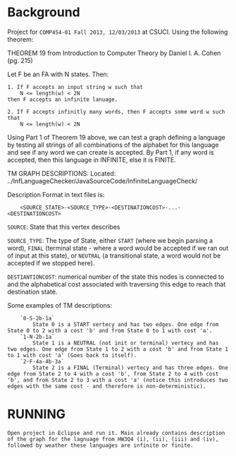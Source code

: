 
# Background 

Project for `COMP454-01 Fall 2013, 12/03/2013` at CSUCI. Using the following theorem:

THEOREM 19 from Introduction to Computer Theory by Daniel I. A. Cohen (pg. 215)

Let F be an FA with N states. Then:

```
1. If F accepts an input string w such that
    N <= length(w) < 2N
then F accepts an infinite lanuage.

2. If F accepts infinitly many words, then F accepts some word w such that
    N <= length(w) < 2N
```

Using Part 1 of Theorem 19 above, we can test a graph defining a language by testing all strings of all combinations of the alphabet for this language and see if any word we can create is accepted. By Part 1, if any word is accepted, then this language in INFINITE, else it is FINITE.



TM GRAPH DESCRIPTIONS:
Located: ../InfLanguageChecker/JavaSourceCode/InfiniteLanguageCheck/
	
Description Format in text files is: 
```
	<SOURCE_STATE>-<SOURCE_TYPE>-<DESTINATIONCOST>-...-<DESTINATIONCOST>
```	

`SOURCE`: State that this vertex describes

`SOURCE_TYPE`: The type of State, either `START` (where we begin parsing a word), `FINAL` (terminal state - where a word would be accepted if we ran out of input at this state), or `NEUTRAL` (a transitional state, a word would not be accepted if we stopped here). 

`DESTIANTIONCOST`: numerical number of the state this nodes is connected to and the alphabetical cost associated with traversing this edge to reach that destination state.

	    
Some examples of TM descriptions:
```
	`0-S-2b-1a`
	    State 0 is a START vertecy and has two edges. One edge from State 0 to 2 with a cost 'b' and from State 0 to 1 with cost 'a'.
	`1-N-2b-1a`
	    State 1 is a NEUTRAL (not init or terminal) vertecy and has two edges. One edge from State 1 to 2 with a cost 'b' and from State 1 to 1 with cost 'a' (Goes back to itself).
	`2-F-4a-4b-3a`
	    State 2 is a FINAL (Terminal) vertecy and has three edges. One edge from State 2 to 4 with a cost 'b', from State 2 to 4 with cost 'b', and from State 2 to 3 with a cost 'a' (notice this introduces two edges with the same cost - and therefore is non-deterministic).
```


# RUNNING
	Open project in Eclipse and run it. Main already contains description of the graph for the lagnuage from HW3Q4 (i), (ii), (iii) and (iv), followed by weather these languages are infinite or finite.

